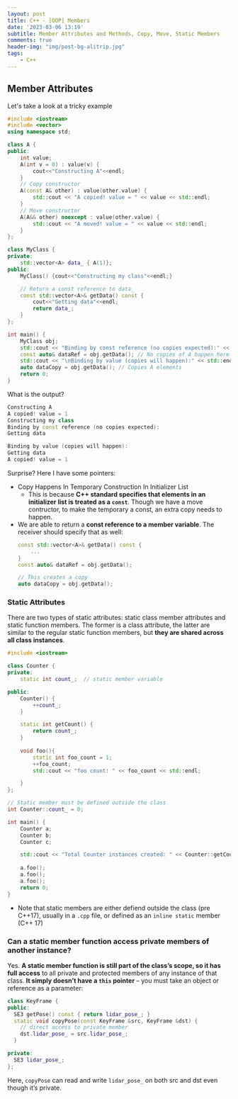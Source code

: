 ```yaml
---
layout: post
title: C++ - [OOP] Members
date: '2023-03-06 13:19'
subtitle: Member Attributes and Methods, Copy, Move, Static Members
comments: true
header-img: "img/post-bg-alitrip.jpg"
tags:
    - C++
---
```


## Member Attributes

Let's take a look at a tricky example

```cpp
#include <iostream>
#include <vector>
using namespace std;

class A {
public:
    int value;
    A(int v = 0) : value(v) {
        cout<<"Constructing A"<<endl;
    }
    // Copy constructor
    A(const A& other) : value(other.value) {
        std::cout << "A copied! value = " << value << std::endl;
    }
    // Move constructor
    A(A&& other) noexcept : value(other.value) {
        std::cout << "A moved! value = " << value << std::endl;
    }
};

class MyClass {
private:
    std::vector<A> data_ { A(1)};
public:
    MyClass() {cout<<"Constructing my class"<<endl;}

    // Return a const reference to data_
    const std::vector<A>& getData() const {
        cout<<"Getting data"<<endl;
        return data_;
    }
};

int main() {
    MyClass obj;
    std::cout << "Binding by const reference (no copies expected):" << std::endl;
    const auto& dataRef = obj.getData(); // No copies of A happen here
    std::cout << "\nBinding by value (copies will happen):" << std::endl;
    auto dataCopy = obj.getData(); // Copies A elements
    return 0;
}
```

What is the output?

```cpp
Constructing A
A copied! value = 1
Constructing my class
Binding by const reference (no copies expected):
Getting data

Binding by value (copies will happen):
Getting data
A copied! value = 1
```

Surprise? Here I have some pointers:

- Copy Happens In Temporary Construction In Initializer List
    - This is because **C++ standard specifies that elements in an initializer list is treated as a `const`**. Though we have a move contructor, to make the temporary a const, an extra copy needs to happen.
- We are able to return a **const reference to a member variable**. The receiver should specify that as well:
    ```cpp
    const std::vector<A>& getData() const {
        ...
    }
    const auto& dataRef = obj.getData();

    // This creates a copy
    auto dataCopy = obj.getData();
    ```

### Static Attributes

There are two types of static attributes: static class member attributes and static function members. The former is a class attribute, the latter are similar to the regular static function members, but **they are shared across all class instances**. 

```cpp
#include <iostream>

class Counter {
private:
    static int count_;  // static member variable

public:
    Counter() {
        ++count_;
    }

    static int getCount() {
        return count_;
    }
    
    void foo(){
        static int foo_count = 1;
        ++foo_count;
        std::cout << "foo count: " << foo_count << std::endl;

    }
};

// Static member must be defined outside the class
int Counter::count_ = 0;

int main() {
    Counter a;
    Counter b;
    Counter c;

    std::cout << "Total Counter instances created: " << Counter::getCount() << std::endl;
    
    a.foo();
    a.foo();
    a.foo();
    return 0;
}
```

- Note that static members are either defiend outside the class (pre C++17), usually in a `.cpp` file, or defined as an `inline static` member (C++ 17)

### Can a static member function access private members of another instance?

Yes. **A static member function is still part of the class’s scope, so it has full access** to all private and protected members of any instance of that class. **It simply doesn’t have a `this` pointer** – you must take an object or reference as a parameter:

```cpp
class KeyFrame {
public:
  SE3 getPose() const { return lidar_pose_; }
  static void copyPose(const KeyFrame &src, KeyFrame &dst) {
    // direct access to private member
    dst.lidar_pose_ = src.lidar_pose_;
  }

private:
  SE3 lidar_pose_;
};

```

Here, `copyPose` can read and write `lidar_pose_` on both src and dst even though it’s private.
